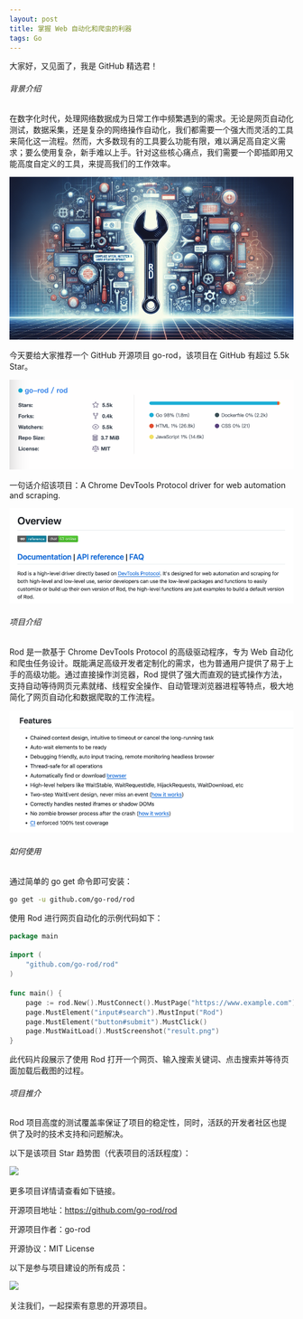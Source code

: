 ```yaml
---
layout: post
title: 掌握 Web 自动化和爬虫的利器
tags: Go
---
```


大家好，又见面了，我是 GitHub 精选君！

###### 背景介绍

在数字化时代，处理网络数据成为日常工作中频繁遇到的需求。无论是网页自动化测试，数据采集，还是复杂的网络操作自动化，我们都需要一个强大而灵活的工具来简化这一流程。然而，大多数现有的工具要么功能有限，难以满足高自定义需求；要么使用复杂，新手难以上手。针对这些核心痛点，我们需要一个即插即用又能高度自定义的工具，来提高我们的工作效率。

![](https://raw.githubusercontent.com/ZhuPeng/pic/master/mac/compress_tmp-a2d539316e80dc71517acea26374f7c9.png)

今天要给大家推荐一个 GitHub 开源项目 go-rod，该项目在 GitHub 有超过 5.5k Star。

![](https://raw.githubusercontent.com/ZhuPeng/pic/master/images/compress_image-20241226235852007.png)

一句话介绍该项目：A Chrome DevTools Protocol driver for web automation and scraping.

![](https://raw.githubusercontent.com/ZhuPeng/pic/master/images/compress_image-20241201215133868.png)

###### 项目介绍

Rod 是一款基于 Chrome DevTools Protocol 的高级驱动程序，专为 Web 自动化和爬虫任务设计。既能满足高级开发者定制化的需求，也为普通用户提供了易于上手的高级功能。通过直接操作浏览器，Rod 提供了强大而直观的链式操作方法，支持自动等待网页元素就绪、线程安全操作、自动管理浏览器进程等特点，极大地简化了网页自动化和数据爬取的工作流程。

![](https://raw.githubusercontent.com/ZhuPeng/pic/master/images/compress_image-20241201215214139.png)

###### 如何使用

通过简单的 go get 命令即可安装：

```bash
go get -u github.com/go-rod/rod
```

使用 Rod 进行网页自动化的示例代码如下：

```go
package main

import (
    "github.com/go-rod/rod"
)

func main() {
    page := rod.New().MustConnect().MustPage("https://www.example.com")
    page.MustElement("input#search").MustInput("Rod")
    page.MustElement("button#submit").MustClick()
    page.MustWaitLoad().MustScreenshot("result.png")
}
```

此代码片段展示了使用 Rod 打开一个网页、输入搜索关键词、点击搜索并等待页面加载后截图的过程。

###### 项目推介

Rod 项目高度的测试覆盖率保证了项目的稳定性，同时，活跃的开发者社区也提供了及时的技术支持和问题解决。

以下是该项目 Star 趋势图（代表项目的活跃程度）：

![](https://api.star-history.com/svg?repos=go-rod/rod&type=Timeline)

更多项目详情请查看如下链接。

开源项目地址：https://github.com/go-rod/rod 

开源项目作者：go-rod

开源协议：MIT License

以下是参与项目建设的所有成员：

![](https://contrib.rocks/image?repo=go-rod/rod)

关注我们，一起探索有意思的开源项目。

